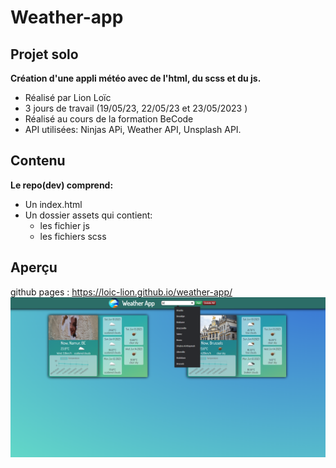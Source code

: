 # Weather-app
## Projet solo
__Création d'une appli météo avec de l'html, du scss et du js.__
* Réalisé par Lion Loïc
* 3 jours de travail (19/05/23, 22/05/23 et 23/05/2023 )
* Réalisé au cours de la formation BeCode
* API utilisées: Ninjas APi, Weather API, Unsplash API. 
## Contenu
__Le repo(dev) comprend:__
* Un index.html
* Un dossier assets qui contient:
   * les fichier js
   * les fichiers scss
## Aperçu
github pages : https://loic-lion.github.io/weather-app/
 ![alt tag](https://github.com/Loic-lion/weather-app/blob/main/assets/img/screenshot.png?raw=true)
